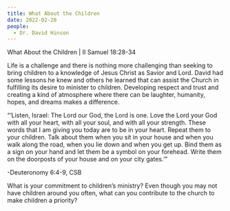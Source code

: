 ```yaml
---
title: What About the Children
date: 2022-02-20
people:
  - Dr. David Hinson
---
```


What About the Children | II Samuel 18:28-34

 

Life is a challenge and there is nothing more challenging than seeking to bring children to a knowledge of Jesus Christ as Savior and Lord. David had some lessons he knew and others he learned that can assist the Church in fulfilling its desire to minister to children. Developing respect and trust and creating a kind of atmosphere where there can be laughter, humanity, hopes, and dreams makes a difference.

“‘Listen, Israel: The Lord our God, the Lord is one. Love the Lord your God with all your heart, with all your soul, and with all your strength. These words that I am giving you today are to be in your heart. Repeat them to your children. Talk about them when you sit in your house and when you walk along the road, when you lie down and when you get up. Bind them as a sign on your hand and let them be a symbol on your forehead. Write them on the doorposts of your house and on your city gates.’”

-Deuteronomy 6:4-9, CSB

What is your commitment to children’s ministry? Even though you may not have children around you often, what can you contribute to the church to make children a priority?
